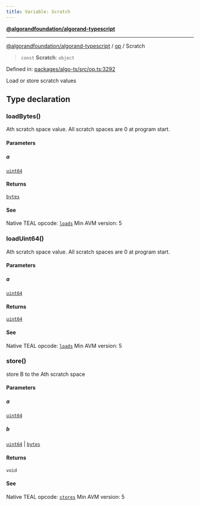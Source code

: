 ```yaml
---
title: Variable: Scratch
---
```


[**@algorandfoundation/algorand-typescript**](../../README)

***

[@algorandfoundation/algorand-typescript](../../README) / [op](../README) / Scratch



> `const` **Scratch**: `object`

Defined in: [packages/algo-ts/src/op.ts:3292](https://github.com/algorandfoundation/puya-ts/blob/main/packages/algo-ts/src/op.ts#L3292)

Load or store scratch values

## Type declaration

### loadBytes()

Ath scratch space value.  All scratch spaces are 0 at program start.

#### Parameters

##### a

[`uint64`](../../index/type-aliases/uint64)

#### Returns

[`bytes`](../../index/type-aliases/bytes)

#### See

Native TEAL opcode: [`loads`](https://developer.algorand.org/docs/get-details/dapps/avm/teal/opcodes/v10/#loads)
Min AVM version: 5

### loadUint64()

Ath scratch space value.  All scratch spaces are 0 at program start.

#### Parameters

##### a

[`uint64`](../../index/type-aliases/uint64)

#### Returns

[`uint64`](../../index/type-aliases/uint64)

#### See

Native TEAL opcode: [`loads`](https://developer.algorand.org/docs/get-details/dapps/avm/teal/opcodes/v10/#loads)
Min AVM version: 5

### store()

store B to the Ath scratch space

#### Parameters

##### a

[`uint64`](../../index/type-aliases/uint64)

##### b

[`uint64`](../../index/type-aliases/uint64) | [`bytes`](../../index/type-aliases/bytes)

#### Returns

`void`

#### See

Native TEAL opcode: [`stores`](https://developer.algorand.org/docs/get-details/dapps/avm/teal/opcodes/v10/#stores)
Min AVM version: 5